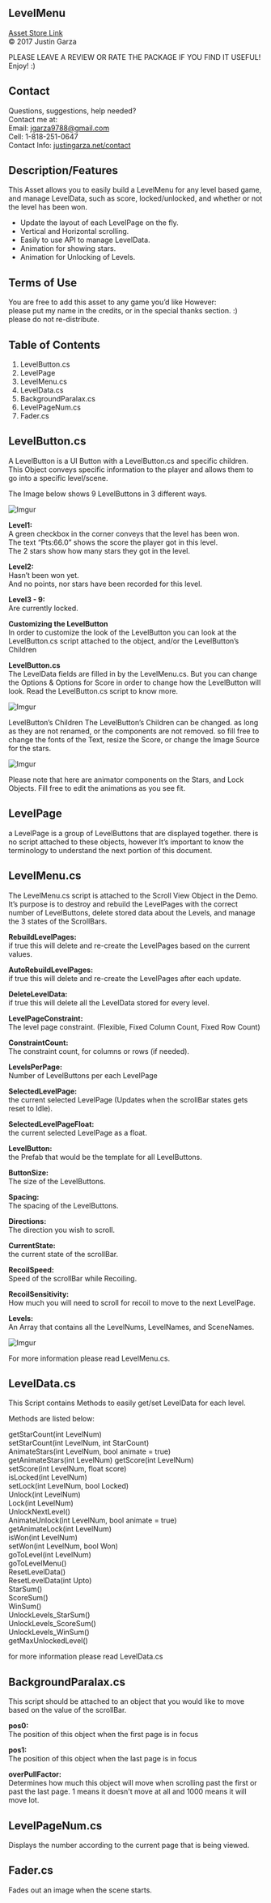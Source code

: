 LevelMenu
-------------------------------------
[Asset Store Link](http://u3d.as/A3o)  
© 2017 Justin Garza

PLEASE LEAVE A REVIEW OR RATE THE PACKAGE IF YOU FIND IT USEFUL!
Enjoy! :)

Contact  
-------------------------------------
Questions, suggestions, help needed?  
Contact me at:  
Email: jgarza9788@gmail.com  
Cell: 1-818-251-0647  
Contact Info: [justingarza.net/contact](http://justingarza.net/contact/)
  
Description/Features
-------------------------------------
This Asset allows you to easily build a LevelMenu for any level based game, and manage LevelData, such as score, locked/unlocked, and whether or not the level has been won.* Update the layout of each LevelPage on the fly.
* Vertical and Horizontal scrolling.
* Easily to use API to manage LevelData.
* Animation for showing stars.
* Animation for Unlocking of Levels.
Terms of Use
-------------------------------------
You are free to add this asset to any game you’d like
However:  
please put my name in the credits, or in the special thanks section. :)  
please do not re-distribute.  

Table of Contents 
-------------------------------------
1. LevelButton.cs
2. LevelPage
3. LevelMenu.cs
4. LevelData.cs
5. BackgroundParalax.cs
6. LevelPageNum.cs
7. Fader.cs   


  
LevelButton.cs
-------------------------------------
A LevelButton is a UI Button with a LevelButton.cs and specific children. This Object conveys specific information to the player and allows them to go into a specific level/scene.

The Image below shows 9 LevelButtons in 3 different ways.

![Imgur](http://i.imgur.com/OjCzPzjl.png)

**Level1:**  
A green checkbox in the corner conveys that the level has been won.  
The text “Pts:66.0” shows the score the player got in this level.  
The 2 stars show how many stars they got in the level.

**Level2:**  
Hasn’t been won yet.  
And no points, nor stars have been recorded for this level.  

**Level3 - 9:**  
Are currently locked.

**Customizing the LevelButton**  
In order to customize the look of the LevelButton you can look at the LevelButton.cs script attached to the object, and/or the LevelButton’s Children

**LevelButton.cs**  
The LevelData fields are filled in by the LevelMenu.cs.
But you can change the Options & Options for Score in order to change how the LevelButton will look.
Read the LevelButton.cs script to know more.

![Imgur](http://i.imgur.com/fPXEawXl.png)

LevelButton’s Children
The LevelButton’s Children can be changed. as long as they are not renamed, or the components are not removed. so fill free to change the fonts of the Text, resize the Score, or change the Image Source for the stars.

![Imgur](http://i.imgur.com/st1hh4Wl.png)

Please note that here are animator components on the Stars, and Lock Objects.
Fill free to edit the animations as you see fit.

LevelPage 
-------------------------------------
a LevelPage is a group of LevelButtons that are displayed together.
there is no script attached to these objects, however It’s important to know the terminology to understand the next portion of this document.


LevelMenu.cs 
-------------------------------------
The LevelMenu.cs script is attached to the Scroll View Object in the Demo.  
It’s purpose is to destroy and rebuild the LevelPages with the correct number of LevelButtons, delete stored data about the Levels, 
and manage the 3 states of the ScrollBars.

**RebuildLevelPages:**  
if true this will delete and re-create the LevelPages based on the current values.

**AutoRebuildLevelPages:**  
if true this will delete and re-create the LevelPages after each update.

**DeleteLevelData:**  
if true this will delete all the LevelData stored for every level.

**LevelPageConstraint:**  
The level page constraint. (Flexible, Fixed Column Count, Fixed Row Count)

**ConstraintCount:**  
The constraint count, for columns or rows (if needed).

**LevelsPerPage:**  
Number of LevelButtons per each LevelPage

**SelectedLevelPage:**  
the current selected LevelPage (Updates when the scrollBar states gets reset to Idle).

**SelectedLevelPageFloat:**  
the current selected LevelPage as a float.

**LevelButton:**  
the Prefab that would be the template for all LevelButtons.

**ButtonSize:**  
The size of the LevelButtons.

**Spacing:**  
The spacing of the LevelButtons.

**Directions:**  
The direction you wish to scroll.

**CurrentState:**  
the current state of the scrollBar.

**RecoilSpeed:**  
Speed of the scrollBar while Recoiling.

**RecoilSensitivity:**  
How much you will need to scroll for recoil to move to the next LevelPage.

**Levels:**  
An Array that contains all the LevelNums, LevelNames, and SceneNames.

![Imgur](http://i.imgur.com/sxICDogl.png)

For more information please read LevelMenu.cs.



LevelData.cs
--------------------------------------
This Script contains Methods to easily get/set LevelData for each level.  

Methods are listed below:  

getStarCount(int LevelNum)  
setStarCount(int LevelNum, int StarCount)  
AnimateStars(int LevelNum, bool animate = true)   
getAnimateStars(int LevelNum) 
getScore(int LevelNum)  
setScore(int LevelNum, float score)  
isLocked(int LevelNum)  
setLock(int LevelNum, bool Locked)  
Unlock(int LevelNum)  
Lock(int LevelNum)  
UnlockNextLevel()  
AnimateUnlock(int LevelNum, bool animate = true)  
getAnimateLock(int LevelNum)  
isWon(int LevelNum)  
setWon(int LevelNum, bool Won)  
goToLevel(int LevelNum)  
goToLevelMenu()  
ResetLevelData()  
ResetLevelData(int Upto)  
StarSum()  
ScoreSum()  
WinSum()  
UnlockLevels_StarSum()  
UnlockLevels_ScoreSum()  
UnlockLevels_WinSum()  
getMaxUnlockedLevel()  

for more information please read LevelData.cs

BackgroundParalax.cs
--------------------------------------
This script should be attached to an object that you would like to move based on the value of the scrollBar.

**pos0:**  
The position of this object when the first page is in focus

**pos1:**  
The position of this object when the last page is in focus

**overPullFactor:**  
Determines how much this object will move when scrolling past the first or past the last page. 1 means it doesn't move at all and 1000 means it will move lot.

LevelPageNum.cs
--------------------------------------
Displays the number according to the current page that is being viewed.

Fader.cs 
--------------------------------------
Fades out an image when the scene starts.
